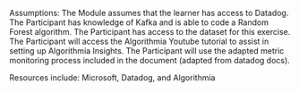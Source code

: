 Assumptions:
The Module assumes that the learner has access to Datadog. 
The Participant has knowledge of Kafka and is able to code a Random Forest algorithm.
The Participant has access to the dataset for this exercise.
The Participant will access the Algorithmia Youtube tutorial to assist in setting up Algorithmia Insights. 
The Participant will use the adapted metric monitoring process included in the document (adapted from datadog docs).

Resources include:
Microsoft,
Datadog, and
Algorithmia
